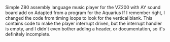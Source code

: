 
Simple Z80 assembly language music player for the VZ200 with AY sound board add on
Adapted from a program for the Aquarius
If I remember right, I changed the code from timing loops to look for the vertical blank.
This contains code to make the player interrupt driven, but the interrupt handler is
empty, and I didn't even bother adding a header, or documentation, so it's
definitely incomplete.